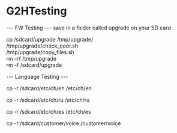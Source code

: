 # G2HTesting

--- FW Testing ---
save in a folder called upgrade on your SD card

cp /sdcard/upgrade /tmp/upgrade/                   
/tmp/upgrade/check_coor.sh                                                                          
/tmp/upgrade/copy_files.sh                                                                      
rm -rf /tmp/upgrade                                          
rm -f /sdcard/upgrade

--- Language Testing ---

cp -r /sdcard/etc/ch/en /etc/ch/en

cp -r /sdcard/etc/ch/ru /etc/ch/ru

cp -r /sdcard/etc/ch/es /etc/ch/es

cp -r /sdcard/customer/voice /customer/voice
